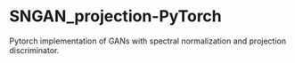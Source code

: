 # SNGAN_projection-PyTorch
Pytorch implementation of GANs with spectral normalization and projection discriminator.
